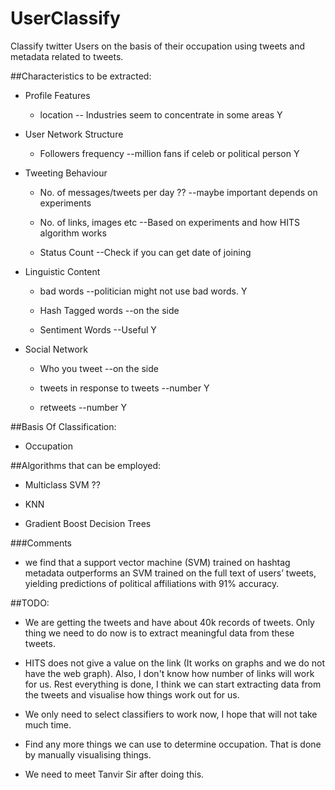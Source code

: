 # UserClassify

Classify twitter Users on the basis of their occupation using tweets and metadata related to tweets.

##Characteristics to be extracted:

* Profile Features

	* location -- Industries seem to concentrate in some areas Y

* User Network Structure

	* Followers frequency --million fans if celeb or political person Y

* Tweeting Behaviour

	* No. of messages/tweets per day ?? --maybe important depends on experiments

	* No. of links, images etc --Based on experiments and how HITS algorithm works

	* Status Count --Check if you can get date of joining

* Linguistic Content

 	* bad words --politician might not use bad words. Y

	* Hash Tagged words --on the side 

	* Sentiment Words --Useful Y

* Social Network

	* Who you tweet --on the side

	* tweets in response to tweets --number Y

	* retweets --number Y


##Basis Of Classification:

* Occupation


##Algorithms that can be employed:

* Multiclass SVM ??

* KNN

* Gradient Boost Decision Trees


###Comments

* we find that a support vector machine (SVM) trained on hashtag metadata outperforms an SVM trained on the full text of users’ tweets, yielding predictions of political affiliations with 91% accuracy. 


##TODO:

*	We are getting the tweets and have about 40k records of tweets. Only thing we need to do now is to extract meaningful data from these tweets.

*	HITS does not give a value on the link (It works on graphs and we do not have the web graph). Also, I don't know how number of links will work for us. Rest everything is done, I think we can start extracting data from the tweets and visualise how things work out for us.

*	We only need to select classifiers to work now, I hope that will not take much time.

*	Find any more things we can use to determine occupation. That is done by manually visualising things.

*	We need to meet Tanvir Sir after doing this.
